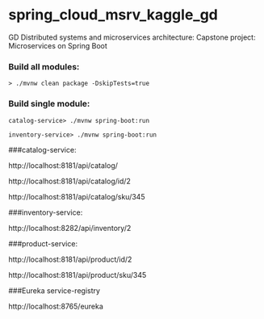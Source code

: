 # spring_cloud_msrv_kaggle_gd
GD Distributed systems and microservices architecture: Capstone project: Microservices on Spring Boot


### Build all modules:
`> ./mvnw clean package -DskipTests=true`

### Build single module:
`catalog-service> ./mvnw spring-boot:run`

`inventory-service> ./mvnw spring-boot:run`



###catalog-service:

http://localhost:8181/api/catalog/

http://localhost:8181/api/catalog/id/2

http://localhost:8181/api/catalog/sku/345


###inventory-service:

http://localhost:8282/api/inventory/2


###product-service:

http://localhost:8181/api/product/id/2

http://localhost:8181/api/product/sku/345


###Eureka service-registry

http://localhost:8765/eureka

